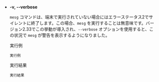 - **-v, --verbose**

  `mesg` コマンドは、端末で実行されていない場合にはエラーステータス2でサイレントに終了します。この場合、`mesg` を実行することは無意味です。バージョン2.33でこの挙動が導入され、`--verbose` オプションを使用すると、この状況で `mesg` が警告を表示するようになりました。

  実行例 []()
  ```
  実行例
  ```

  実行結果 []()
  ```
  実行結果
  ```
